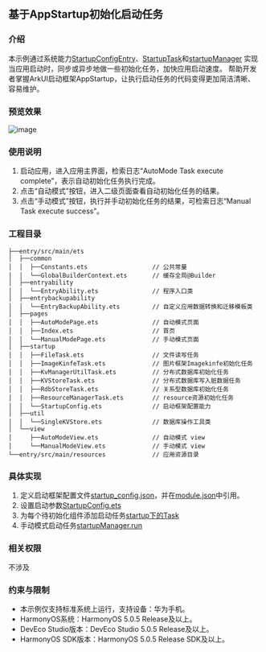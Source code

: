 ## 基于AppStartup初始化启动任务

### 介绍

本示例通过系统能力[StartupConfigEntry](https://developer.huawei.com/consumer/cn/doc/harmonyos-references/js-apis-app-appstartup-startupconfig)、[StartupTask](https://developer.huawei.com/consumer/cn/doc/harmonyos-references/js-apis-app-appstartup-startuptask)和[startupManager](https://developer.huawei.com/consumer/cn/doc/harmonyos-references/js-apis-app-appstartup-startupmanager)
实现当应用启动时，同步或异步地做一些初始化任务，加快应用启动速度。 帮助开发者掌握ArkUI启动框架AppStartup，让执行启动任务的代码变得更加简洁清晰、容易维护。

### 预览效果
![image](screenshots/device/startWork.gif)

### 使用说明

1. 启动应用，进入应用主界面，检索日志“AutoMode Task execute complete”，表示自动初始化任务执行完成。
2. 点击“自动模式”按钮，进入二级页面查看自动初始化任务的结果。
3. 点击“手动模式”按钮，执行并手动初始化任务的结果，可检索日志“Manual Task execute success”。

### 工程目录

``` 
├──entry/src/main/ets                          
│  ├──common
│  │  ├──Constants.ets                  // 公共常量
│  │  └──GlobalBuilderContext.ets       // 缓存全局@Builder
│  ├──entryability
│  │  └──EntryAbility.ets               // 程序入口类
│  ├──entrybackupability
│  │  └──EntryBackupAbility.ets         // 自定义应用数据转换和迁移模板类
│  ├──pages
│  │  ├──AutoModePage.ets               // 自动模式页面
│  │  ├──Index.ets                      // 首页
│  │  └──ManualModePage.ets             // 手动模式页面
│  ├──startup
│  │  ├──FileTask.ets                   // 文件读写任务
│  │  ├──ImageKinfeTask.ets             // 图片框架Imagekinfe初始化任务
│  │  ├──KvManagerUtilTask.ets          // 分布式数据库初始化任务
│  │  ├──KVStoreTask.ets                // 分布式数据库写入脏数据任务
│  │  ├──RdbStoreTask.ets               // 关系型数据库初始化任务
│  │  ├──ResourceManagerTask.ets        // resource资源初始化任务
│  │  └──StartupConfig.ets              // 启动框架配置能力
│  ├──util
│  │  └──SingleKVStore.ets              // 数据库操作工具类
│  └──view                        
│     ├──AutoModeView.ets               // 自动模式 view
│     └──ManualModeView.ets             // 手动模式 view
└──entry/src/main/resources             // 应用资源目录
``` 

### 具体实现

1. 定义启动框架配置文件[startup_config.json](entry/src/main/resources/base/profile/startup_config.json)，并在[module.json](entry/src/main/module.json5)中引用。
2. 设置启动参数[StartupConfig.ets](entry/src/main/ets/startup/StartupConfig.ets)
3. 为每个待初始化组件添加启动任务[startup下的Task](entry/src/main/ets/startup)
4. 手动模式启动任务[startupManager.run](entry/src/main/ets/pages/Index.ets)

### 相关权限

不涉及

### 约束与限制

* 本示例仅支持标准系统上运行，支持设备：华为手机。
* HarmonyOS系统：HarmonyOS 5.0.5 Release及以上。
* DevEco Studio版本：DevEco Studio 5.0.5 Release及以上。
* HarmonyOS SDK版本：HarmonyOS 5.0.5 Release SDK及以上。
